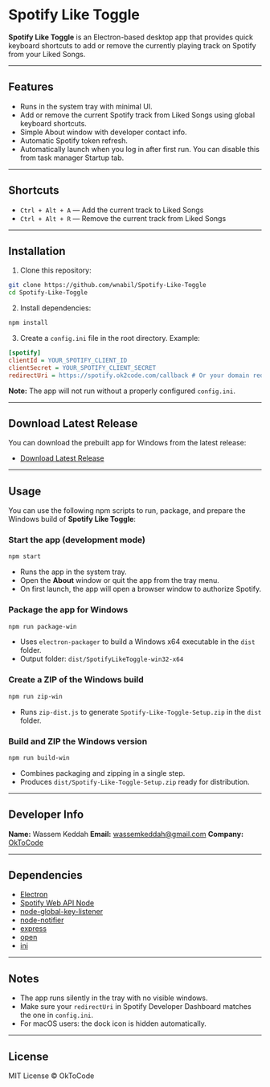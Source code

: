 # Spotify Like Toggle

**Spotify Like Toggle** is an Electron-based desktop app that provides quick keyboard shortcuts to add or remove the currently playing track on Spotify from your Liked Songs.

---

## Features

* Runs in the system tray with minimal UI.
* Add or remove the current Spotify track from Liked Songs using global keyboard shortcuts.
* Simple About window with developer contact info.
* Automatic Spotify token refresh.
* Automatically launch when you log in after first run. You can disable this from task manager Startup tab.

---

## Shortcuts

* `Ctrl + Alt + A` — Add the current track to Liked Songs
* `Ctrl + Alt + R` — Remove the current track from Liked Songs

---

## Installation

1. Clone this repository:

```bash
git clone https://github.com/wnabil/Spotify-Like-Toggle
cd Spotify-Like-Toggle
```

2. Install dependencies:

```bash
npm install
```

3. Create a `config.ini` file in the root directory. Example:

```ini
[spotify]
clientId = YOUR_SPOTIFY_CLIENT_ID
clientSecret = YOUR_SPOTIFY_CLIENT_SECRET
redirectUri = https://spotify.ok2code.com/callback # Or your domain redirection callback
```

**Note:** The app will not run without a properly configured `config.ini`.

---

## Download Latest Release

You can download the prebuilt app for Windows from the latest release:

* [Download Latest Release](https://github.com/wnabil/Spotify-Like-Toggle/releases/latest/download/Spotify-Like-Toggle-Setup.zip)

---

## Usage

You can use the following npm scripts to run, package, and prepare the Windows build of **Spotify Like Toggle**:

### Start the app (development mode)
```bash
npm start
```
- Runs the app in the system tray.
- Open the **About** window or quit the app from the tray menu.
- On first launch, the app will open a browser window to authorize Spotify.

### Package the app for Windows
```bash
npm run package-win
```
- Uses `electron-packager` to build a Windows x64 executable in the `dist` folder.
- Output folder: `dist/SpotifyLikeToggle-win32-x64`

### Create a ZIP of the Windows build
```bash
npm run zip-win
```
- Runs `zip-dist.js` to generate `Spotify-Like-Toggle-Setup.zip` in the `dist` folder.

### Build and ZIP the Windows version
```bash
npm run build-win
```
- Combines packaging and zipping in a single step.
- Produces `dist/Spotify-Like-Toggle-Setup.zip` ready for distribution.
---

## Developer Info

**Name:** Wassem Keddah
**Email:** [wassemkeddah@gmail.com](mailto:wassemkeddah@gmail.com)
**Company:** [OkToCode](https://ok2code.com)

---

## Dependencies

* [Electron](https://www.electronjs.org/)
* [Spotify Web API Node](https://github.com/thelinmichael/spotify-web-api-node)
* [node-global-key-listener](https://www.npmjs.com/package/node-global-key-listener)
* [node-notifier](https://www.npmjs.com/package/node-notifier)
* [express](https://expressjs.com/)
* [open](https://www.npmjs.com/package/open)
* [ini](https://www.npmjs.com/package/ini)

---

## Notes

* The app runs silently in the tray with no visible windows.
* Make sure your `redirectUri` in Spotify Developer Dashboard matches the one in `config.ini`.
* For macOS users: the dock icon is hidden automatically.

---

## License

MIT License © OkToCode

